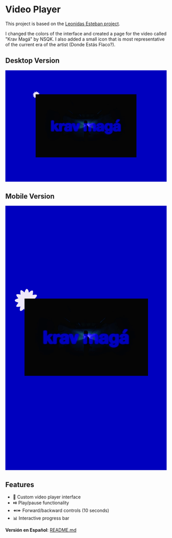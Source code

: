 # Video Player

This project is based on the [Leonidas Esteban project](https://leonidasesteban.com/proyectos/video-player).

I changed the colors of the interface and created a page for the video called "Krav Magá" by NSQK. I also added a small icon that is most representative of the current era of the artist (Donde Estás Flaco?).

## Desktop Version

![Desktop screenshot of the project](./images/desktop.png)

## Mobile Version

![Mobile screenshot of the project](./images/mobile.png)

## Features

- 🎵 Custom video player interface
- ⏯️ Play/pause functionality
- ⏪⏩ Forward/backward controls (10 seconds)
- 📊 Interactive progress bar

**Versión en Español**: [README.md](./README.md)
